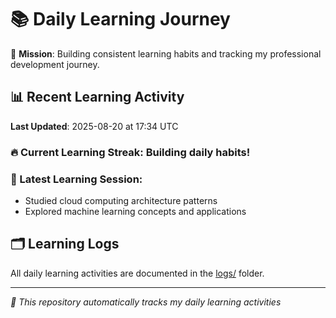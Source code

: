 # 📚 Daily Learning Journey

🎯 **Mission**: Building consistent learning habits and tracking my professional development journey.

## 📊 Recent Learning Activity

**Last Updated**: 2025-08-20 at 17:34 UTC

### 🔥 Current Learning Streak: Building daily habits!

### 📝 Latest Learning Session:
- Studied cloud computing architecture patterns
- Explored machine learning concepts and applications

## 🗂️ Learning Logs

All daily learning activities are documented in the [logs/](./logs/) folder.

---
*🤖 This repository automatically tracks my daily learning activities*

